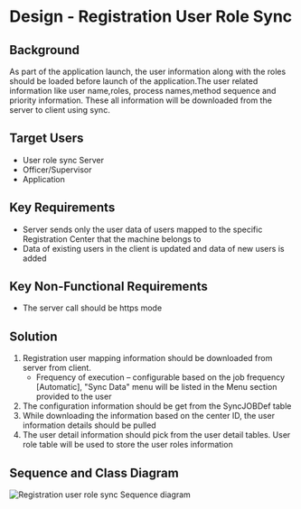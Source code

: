 # Design - Registration User Role Sync

## Background
As part of the application launch, the user information along with the roles should be loaded before launch of the application.The user related information like user name,roles, process names,method sequence and priority information. These all information will be downloaded from the server to client using sync.

## Target Users
- User role sync Server
- Officer/Supervisor
- Application

## Key Requirements
- Server sends only the user data of users mapped to the specific Registration Center that the machine belongs to
- Data of existing users in the client is updated and data of new users is added

## Key Non-Functional Requirements
- The server call should be https mode
	
## Solution
1. Registration user mapping information should be downloaded from server from client.
	- Frequency of execution – configurable based on the job frequency [Automatic], "Sync Data" menu will be listed in the Menu section provided to the user
2. The configuration information should be get from the SyncJOBDef table
3. While downloading the information based on the center ID, the user information details should be pulled
4. The user detail information should pick from the user detail tables. User role table will be used to store the user roles information
 
## Sequence and Class Diagram

![Registration user role sync Sequence diagram](_images/reg_center_user_role_config_sync.png)
